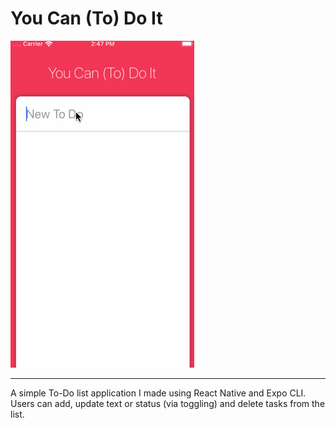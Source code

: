 # You Can (To) Do It
![](./todo-demo.gif)
<hr/>
A simple To-Do list application I made using React Native and Expo CLI. Users can add, update text or status (via toggling) and delete tasks from the list. 

